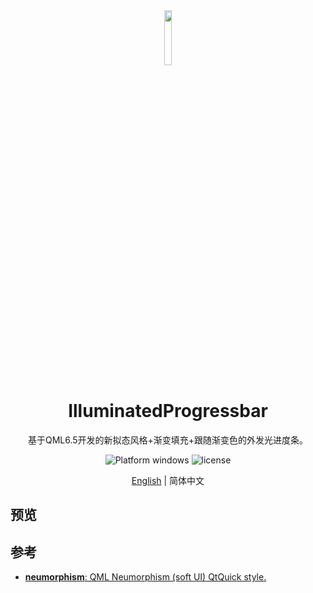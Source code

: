 <div align=center>
  <img width="15%" src="alphabet.ico">
</div>

<h1 align="center">
  IlluminatedProgressbar
</h1>
<p align="center">
  基于QML6.5开发的新拟态风格+渐变填充+跟随渐变色的外发光进度条。
</p>

<p align="center">
  <img src="https://img.shields.io/badge/Platform-windows-blue?color=#4ec820" alt="Platform windows">
  <img src="https://img.shields.io/github/license/hailhydra21/IlluminatedProgressbar.svg" alt="license">
  <!---
  <img src="https://img.shields.io/github/downloads/hailhydra21/IlluminatedProgressbar/total.svg" alt="Download status">
  <img src="https://img.shields.io/github/downloads/hailhydra21/IlluminatedProgressbar/latest/total.svg" alt="latest status">
  --->
</p>

<p align="center">
  <a href="README.md">English</a> | 简体中文
</p>

## 预览

## 参考
+ [**neumorphism**: QML Neumorphism (soft UI) QtQuick style.](https://github.com/SMR76/neumorphism)

